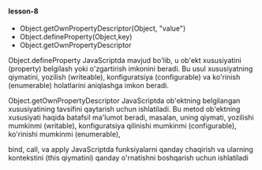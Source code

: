 #### lesson-8

-  Object.getOwnPropertyDescriptor(Object, "value")
-  Object.defineProperty(Object,key)
-  Object.getOwnPropertyDescriptor


Object.defineProperty JavaScriptda mavjud bo'lib,
u ob'ekt xususiyatini (property) belgilash yoki 
o'zgartirish imkonini beradi. Bu usul xususiyatning qiymatini, yozilish (writeable), konfiguratsiya (configurable) 
va ko'rinish (enumerable) holatlarini aniqlashga imkon beradi.

Object.getOwnPropertyDescriptor JavaScriptda ob'ektning belgilangan xususiyatining tavsifini qaytarish uchun ishlatiladi.
Bu metod ob'ektning xususiyati haqida batafsil ma'lumot beradi,
masalan, uning qiymati, yozilishi mumkinmi (writable),
konfiguratsiya qilinishi mumkinmi (configurable),
ko'rinishi mumkinmi (enumerable),


bind, call, va apply JavaScriptda funksiyalarni 
qanday chaqirish va ularning kontekstini
(this qiymatini) qanday o'rnatishni boshqarish uchun ishlatiladi